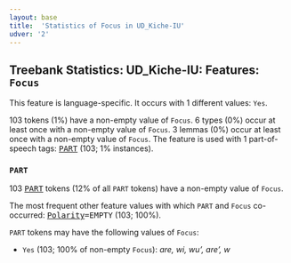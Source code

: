 ```yaml
---
layout: base
title:  'Statistics of Focus in UD_Kiche-IU'
udver: '2'
---
```


## Treebank Statistics: UD_Kiche-IU: Features: `Focus`

This feature is language-specific.
It occurs with 1 different values: `Yes`.

103 tokens (1%) have a non-empty value of `Focus`.
6 types (0%) occur at least once with a non-empty value of `Focus`.
3 lemmas (0%) occur at least once with a non-empty value of `Focus`.
The feature is used with 1 part-of-speech tags: <tt><a href="quc_iu-pos-PART.html">PART</a></tt> (103; 1% instances).

### `PART`

103 <tt><a href="quc_iu-pos-PART.html">PART</a></tt> tokens (12% of all `PART` tokens) have a non-empty value of `Focus`.

The most frequent other feature values with which `PART` and `Focus` co-occurred: <tt><a href="quc_iu-feat-Polarity.html">Polarity</a></tt><tt>=EMPTY</tt> (103; 100%).

`PART` tokens may have the following values of `Focus`:

* `Yes` (103; 100% of non-empty `Focus`): <em>are, wi, wuʼ, areʼ, w</em>

